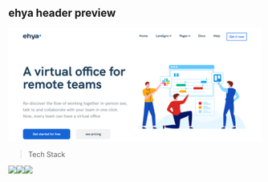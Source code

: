 ## ehya header preview 

![Header screen](https://github.com/ayoub-bani/ehya/blob/main/src/screen/Screenshot-header.png)



> Tech Stack

<span style="display: flex;">
  <img src="https://icons.getbootstrap.com/assets/img/icons-hero.png" height="80">
  <img src="https://upload.wikimedia.org/wikipedia/commons/thumb/9/96/Sass_Logo_Color.svg/1200px-Sass_Logo_Color.svg.png" height="80">
  <img src="https://upload.wikimedia.org/wikipedia/commons/thumb/7/72/Gulp.js_Logo.svg/926px-Gulp.js_Logo.svg.png" height="80">
</span>